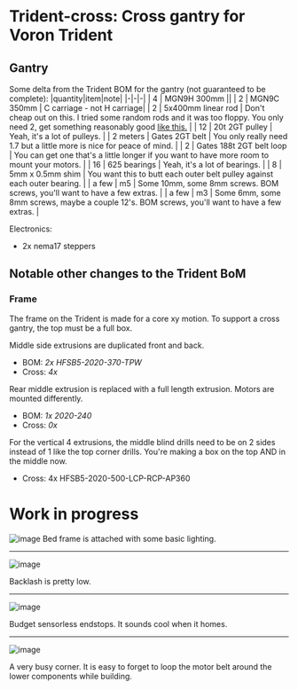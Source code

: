 # Trident-cross: Cross gantry for Voron Trident

## Gantry
Some delta from the Trident BOM for the gantry (not guaranteed to be complete):
|quantity|item|note|
|-|-|-|
| 4 | MGN9H 300mm ||
| 2 | MGN9C 350mm | C carriage - not H carriage|
| 2 | 5x400mm linear rod | Don't cheap out on this. I tried some random rods and it was too floppy. You only need 2, get something reasonably good [like this.](https://www.mcmaster.com/linear-rails/linear-motion-shafts-5/diameter~5-000-mm/diameter~5-mm/length~400-mm/) |
| 12 | 20t 2GT pulley | Yeah, it's a lot of pulleys. |
| 2 meters | Gates 2GT belt | You only really need 1.7 but a little more is nice for peace of mind. |
| 2 | Gates 188t 2GT belt loop | You can get one that's a little longer if you want to have more room to mount your motors. |
| 16 | 625 bearings | Yeah, it's a lot of bearings. |
| 8 | 5mm x 0.5mm shim | You want this to butt each outer belt pulley against each outer bearing. |
| a few | m5 | Some 10mm, some 8mm screws. BOM screws, you'll want to have a few extras. |
| a few | m3 | Some 6mm, some 8mm screws, maybe a couple 12's. BOM screws, you'll want to have a few extras. |

Electronics:
* 2x nema17 steppers

## Notable other changes to the Trident BoM
### Frame
The frame on the Trident is made for a core xy motion. To support a cross gantry, the top must be a full box.

Middle side extrusions are duplicated front and back.
* BOM: *2x HFSB5-2020-370-TPW*
* Cross: *4x*

Rear middle extrusion is replaced with a full length extrusion. Motors are mounted differently.
* BOM: *1x 2020-240*
* Cross: *0x*

For the vertical 4 extrusions, the middle blind drills need to be on 2 sides instead of 1 like the top corner drills. You're making a box on the top AND in the middle now.
* Cross: 4x HFSB5-2020-500-LCP-RCP-AP360


# Work in progress

![image](https://github.com/kvc0/trident-cross/assets/3454741/cc8d2110-5fd8-40c5-95d2-69e5de621781)
Bed frame is attached with some basic lighting.

______

![image](https://github.com/kvc0/trident-cross/assets/3454741/e775b7e2-7802-4d3a-84ec-f1c63124abff)

Backlash is pretty low.

______
![image](https://github.com/kvc0/trident-cross/assets/3454741/63080a28-5a6b-4584-b0d4-ba4b5c627596)

Budget sensorless endstops. It sounds cool when it homes.
______

![image](https://github.com/kvc0/trident-cross/assets/3454741/389146c3-eeac-4b4b-900e-773986f2f83b)

A very busy corner. It is easy to forget to loop the motor belt around the lower components while building.

